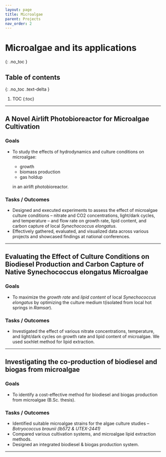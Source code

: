```yaml
---
layout: page
title: Microalgae
parent: Projects
nav_order: 2
---
```


# Microalgae and its applications
{: .no_toc }

## Table of contents
{: .no_toc .text-delta }

1. TOC
{:toc}

---
## <a name="P_Airl"></a> A Novel Airlift Photobioreactor for Microalgae Cultivation
### __Goals__
- To study the effects of hydrodynamics and culture conditions on microalgae: 
    - growth
    - biomass production
    - gas holdup 

    in an airlift photobioreactor.

### __Tasks / Outcomes__ 
- Designed and executed experiments to assess the effect of microalgae culture conditions – nitrate and CO2 concentrations, light/dark cycles, and temperature – and flow rate on growth rate, lipid content, and carbon capture of local *Synechococcus elongatus*.
- Effectively gathered, evaluated, and visualized data across various projects and showcased findings at national conferences.

---

## <a name="P_CCSyn"></a> Evaluating the Effect of Culture Conditions on Biodiesel Production and Carbon Capture of Native Synechococcus elongatus Microalgae
### __Goals__
- To maximize the *growth rate* and *lipid content* of local *Synechococcus elongatus* by optimizing the culture medium t(isolated from local hot springs in *Ramsar*). 
### __Tasks / Outcomes__ 
- Investigated the effect of various nitrate concentrations, temperature, and light/dark cycles on growth rate and lipid content of microalgae. We used soxhlet method for lipid extraction.

---
## <a name="P_CoBioDG"></a> Investigating the co-production of biodiesel and biogas from microalgae
### __Goals__
- To identify a cost-effective method for biodiesel and biogas production from microalgae (B.Sc. thesis). 
### __Tasks / Outcomes__ 
- Identified suitable microalgae strains for the algae culture studies – *Botryococcus braunii (lb572 & UTEX-2441)* 
- Compared various cultivation systems, and microalgae lipid extraction methods. 
- Designed an integrated biodiesel & biogas production system.

---


